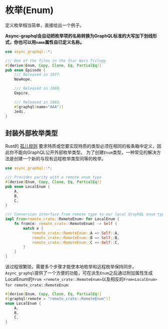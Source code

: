 # 枚举(Enum)

定义枚举相当简单，直接给出一个例子。

**Async-graphql会自动把枚举项的名称转换为GraphQL标准的大写加下划线形式，你也可以用`name`属性自已定义名称。**

```rust
use async_graphql::*;

/// One of the films in the Star Wars Trilogy
#[derive(Enum, Copy, Clone, Eq, PartialEq)]
pub enum Episode {
    /// Released in 1977.
    NewHope,

    /// Released in 1980.
    Empire,

    /// Released in 1983.
    #[graphql(name="AAA")]
    Jedi,
}
```

## 封装外部枚举类型

Rust的 [孤儿规则](https://doc.rust-lang.org/book/traits.html#rules-for-implementing-traits) 要求特质或您要实现特质的类型必须在相同的板条箱中定义，因此你不能向GraphQL公开外部枚举类型。 为了创建`Enum`类型，一种常见的解决方法是创建一个新的与现有远程枚举类型同等的枚举。

```rust
use async_graphql::*;

/// Provides parity with a remote enum type
#[derive(Enum, Copy, Clone, Eq, PartialEq)]
pub enum LocalEnum {
    A,
    B,
    C,
}

/// Conversion interface from remote type to our local GraphQL enum type
impl From<remote_crate::RemoteEnum> for LocalEnum {
    fn from(e: remote_crate::RemoteEnum) -> Self {
        match e {
            remote_crate::RemoteEnum::A => Self::A,
            remote_crate::RemoteEnum::B => Self::B,
            remote_crate::RemoteEnum::C => Self::C,
        }
    }
}
```

该过程很繁琐，需要多个步骤才能使本地枚举和远程枚举保持同步。`Async_graphql`提供了一个方便的功能，可在派生`Enum`之后通过附加属性生成LocalEnum的`From <remote_crate::RemoteEnum>`以及相反的`From<LocalEnum> for remote_crate::RemoteEnum`:

```rust
#[derive(Enum, Copy, Clone, Eq, PartialEq)]
#[graphql(remote = "remote_crate::RemoteEnum")]
enum LocalEnum {
    A,
    B,
    C,
}
```
